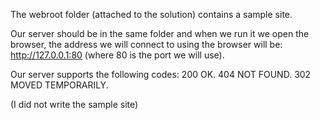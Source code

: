 The webroot folder (attached to the solution) contains a sample site.

Our server should be in the same folder and when we run it we open the browser, the address we will connect to using the browser will be: http://127.0.0.1:80 (where 80 is the port we will use).

Our server supports the following codes:
200 OK.
404 NOT FOUND.
302 MOVED TEMPORARILY.

(I did not write the sample site)
